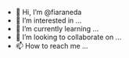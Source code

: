 - 👋 Hi, I’m @fiaraneda
- 👀 I’m interested in ...
- 🌱 I’m currently learning ...
- 💞️ I’m looking to collaborate on ...
- 📫 How to reach me ...

<!---
fiaraneda/fiaraneda is a ✨ special ✨ repository because its `README.md` (this file) appears on your GitHub profile.
You can click the Preview link to take a look at your changes.
--->
